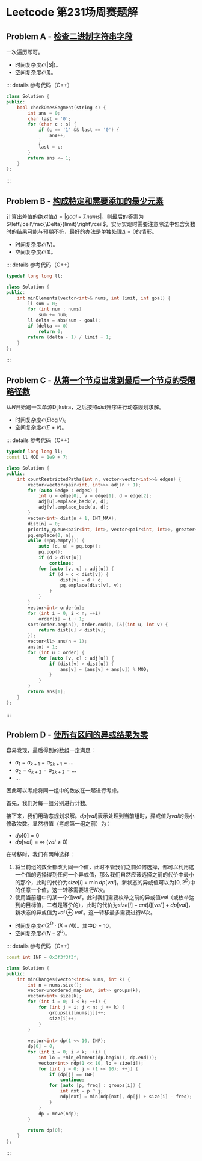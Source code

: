 # Leetcode 第231场周赛题解

## Problem A - [检查二进制字符串字段](https://leetcode.cn/problems/check-if-binary-string-has-at-most-one-segment-of-ones/)

一次遍历即可。

- 时间复杂度$\mathcal{O}(|S|)$。
- 空间复杂度$\mathcal{O}(1)$。

::: details 参考代码（C++）

```cpp
class Solution {
public:
    bool checkOnesSegment(string s) {
        int ans = 0;
        char last = '0';
        for (char c : s) {
            if (c == '1' && last == '0') {
                ans++;
            }
            last = c;
        }
        return ans <= 1;
    }
};
```

:::

## Problem B - [构成特定和需要添加的最少元素](https://leetcode.cn/problems/minimum-elements-to-add-to-form-a-given-sum/)

计算出差值的绝对值$\Delta=|goal-\sum nums|$，则最后的答案为$\left\lceil\frac{\Delta}{limit}\right\rceil$。实际实现时需要注意除法中包含负数时的结果可能与预期不符，最好的办法是单独处理$\Delta=0$的情形。

- 时间复杂度$\mathcal{O}(N)$。
- 空间复杂度$\mathcal{O}(1)$。

::: details 参考代码（C++）

```cpp
typedef long long ll;

class Solution {
public:
    int minElements(vector<int>& nums, int limit, int goal) {
        ll sum = 0;
        for (int num : nums)
            sum += num;
        ll delta = abs(sum - goal);
        if (delta == 0)
            return 0;
        return (delta - 1) / limit + 1;
    }
};
```

:::

## Problem C - [从第一个节点出发到最后一个节点的受限路径数](https://leetcode.cn/problems/number-of-restricted-paths-from-first-to-last-node/)

从$N$开始跑一次单源Dijkstra，之后按照$dist$升序进行动态规划求解。

- 时间复杂度$\mathcal{O}(E\log V)$。
- 空间复杂度$\mathcal{O}(E+V)$。

::: details 参考代码（C++）

```cpp
typedef long long ll;
const ll MOD = 1e9 + 7;

class Solution {
public:
    int countRestrictedPaths(int n, vector<vector<int>>& edges) {
        vector<vector<pair<int, int>>> adj(n + 1);
        for (auto &edge : edges) {
            int u = edge[0], v = edge[1], d = edge[2];
            adj[u].emplace_back(v, d);
            adj[v].emplace_back(u, d);
        }
        vector<int> dist(n + 1, INT_MAX);
        dist[n] = 0;
        priority_queue<pair<int, int>, vector<pair<int, int>>, greater<>> pq;
        pq.emplace(0, n);
        while (!pq.empty()) {
            auto [d, u] = pq.top();
            pq.pop();
            if (d > dist[u])
                continue;
            for (auto [v, c] : adj[u]) {
                if (d + c < dist[v]) {
                    dist[v] = d + c;
                    pq.emplace(dist[v], v);
                }
            }
        }
        vector<int> order(n);
        for (int i = 0; i < n; ++i)
            order[i] = i + 1;
        sort(order.begin(), order.end(), [&](int u, int v) {
            return dist[u] < dist[v]; 
        });
        vector<ll> ans(n + 1);
        ans[n] = 1;
        for (int u : order) {
            for (auto [v, c] : adj[u]) {
                if (dist[v] > dist[u]) {
                    ans[v] = (ans[v] + ans[u]) % MOD;
                }
            }
        }
        return ans[1];
    }
};
```

:::

## Problem D - [使所有区间的异或结果为零](https://leetcode.cn/contest/weekly-contest-231/problems/make-the-xor-of-all-segments-equal-to-zero/)

容易发现，最后得到的数组一定满足：

- $a_1=a_{k+1}=a_{2k+1}=\dots$
- $a_2=a_{k+2}=a_{2k+2}=\dots$
- $\dots$

因此可以考虑将同一组中的数放在一起进行考虑。

首先，我们对每一组分别进行计数。

接下来，我们用动态规划求解。$dp[val]$表示处理到当前组时，异或值为$val$的最小修改次数。显然初值（考虑第一组之前）为：

- $dp[0]=0$
- $dp[val]=\infty\ (val\neq0)$

在转移时，我们有两种选择：

1. 将当前组的数全都改为同一个值，此时不管我们之前如何选择，都可以利用这一个值的选择得到任何一个异或值，那么我们自然应该选择之前的代价中最小的那个，此时的代价为$size[i]+\min{dp[val]}$，新状态的异或值可以为$[0,2^D)$中的任意一个值。这一转移需要进行$K$次。
2. 使用当前组中的某一个值$val'$。此时我们需要枚举之前的异或值$val$（或枚举达到的目标值，二者是等价的），此时的代价为$size[i]-cnt[i][val']+dp[val]$，新状态的异或值为$val\oplus val'$。这一转移最多需要进行$N$次。

- 时间复杂度$\mathcal{O}(2^D\cdot(K+N))$。其中$D=10$。
- 空间复杂度$\mathcal{O}(N + 2^D)$。

::: details 参考代码（C++）

```cpp
const int INF = 0x3f3f3f3f;

class Solution {
public:
    int minChanges(vector<int>& nums, int k) {
        int n = nums.size();
        vector<unordered_map<int, int>> groups(k);
        vector<int> size(k);
        for (int i = 0; i < k; ++i) {
            for (int j = i; j < n; j += k) {
                groups[i][nums[j]]++;
                size[i]++;
            }
        }
        
        vector<int> dp(1 << 10, INF);
        dp[0] = 0;
        for (int i = 0; i < k; ++i) {
            int lo = *min_element(dp.begin(), dp.end());
            vector<int> ndp(1 << 10, lo + size[i]);
            for (int j = 0; j < (1 << 10); ++j) {
                if (dp[j] == INF)
                    continue;
                for (auto [p, freq] : groups[i]) {
                    int nxt = p ^ j;
                    ndp[nxt] = min(ndp[nxt], dp[j] + size[i] - freq);
                }
            }
            dp = move(ndp);
        }
        
        return dp[0];
    }
};
```

:::

<Utterances />
